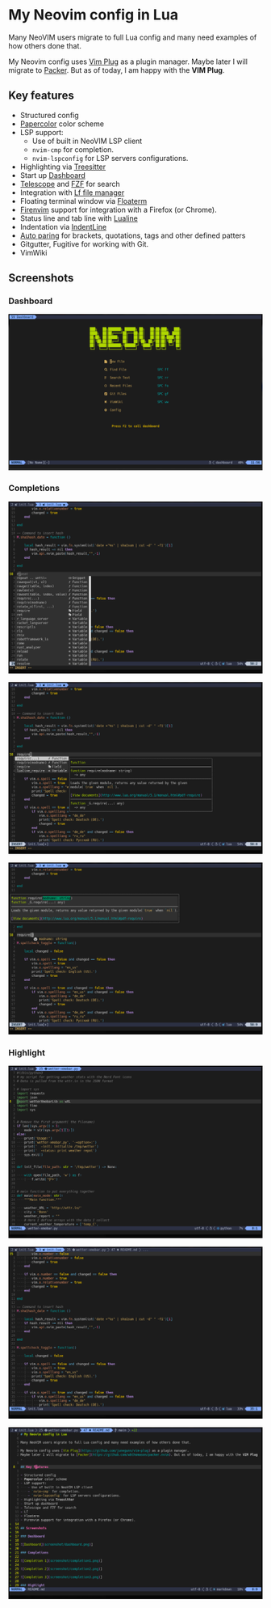 # My Neovim config in Lua

Many NeoVIM users migrate to full Lua config and many need examples of how others done that.

My Neovim config uses [Vim Plug](https://github.com/junegunn/vim-plug) as a plugin manager.
Maybe later I will migrate to [Packer](https://github.com/wbthomason/packer.nvim). But as of today, I am happy with the **VIM Plug**.

## Key features

- Structured config
- [Papercolor](https://github.com/NLKNguyen/papercolor-theme) color scheme
- LSP support:
    - Use of built in NeoVIM LSP client
    - `nvim-cmp` for completion.
    - `nvim-lspconfig` for LSP servers configurations.
- Highlighting via [Treesitter](https://github.com/nvim-treesitter/nvim-treesitter)
- Start up [Dashboard](https://github.com/glepnir/dashboard-nvim)
- [Telescope](https://github.com/nvim-telescope/telescope.nvim) and [FZF](https://github.com/junegunn/fzf.vim) for search
- Integration with [Lf file manager](https://github.com/gokcehan/lf)
- Floating terminal window via [Floaterm](https://github.com/voldikss/vim-floaterm)
- [Firenvim](https://github.com/glacambre/firenvim) support for integration with a Firefox (or Chrome).
- Status line and tab line with [Lualine](https://github.com/nvim-lualine/lualine.nvim)
- Indentation via [IndentLine](https://github.com/Yggdroot/indentLine)
- [Auto paring](https://github.com/Yggdroot/indentLine) for brackets, quotations, tags and other defined patters
- Gitgutter, Fugitive for working with Git.
- VimWiki

## Screenshots

### Dashboard

![Dashboard](screenshot/dashboard.png)

### Completions

![Completion 1](screenshot/completion1.png)

![Completion 2](screenshot/completion2.png)

![Completion 3](screenshot/completion3.png)

### Highlight

![Python](screenshot/python_highlight.png)

![Lua](screenshot/lua_highlight.png)

![Markdown](screenshot/md_highlight.png)
